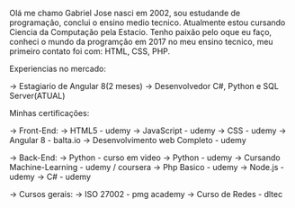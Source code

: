 Olá me chamo Gabriel Jose nasci em 2002, sou estudande de programação, conclui o ensino medio tecnico.
Atualmente estou cursando Ciencia da Computação pela Estacio.
Tenho paixão pelo oque eu faço, conheci o mundo da programção em 2017 no meu ensino tecnico,
meu primeiro contato foi com: HTML, CSS, PHP.

Experiencias no mercado:

-> Estagiario de Angular 8(2 meses)
-> Desenvolvedor C#, Python e SQL Server(ATUAL)

Minhas certificações:

-> Front-End:
  -> HTML5 - udemy
  -> JavaScript - udemy
  -> CSS - udemy
  -> Angular 8 - balta.io
  -> Desenvolvimento web Completo - udemy
  
-> Back-End:
  -> Python - curso em video
  -> Python - udemy
  -> Cursando Machine-Learning - udemy / coursera
  -> Php Basico - udemy
  -> Node.js - udemy
  -> C# - udemy

-> Cursos gerais:
  -> ISO 27002 - pmg academy
  -> Curso de Redes - dltec


